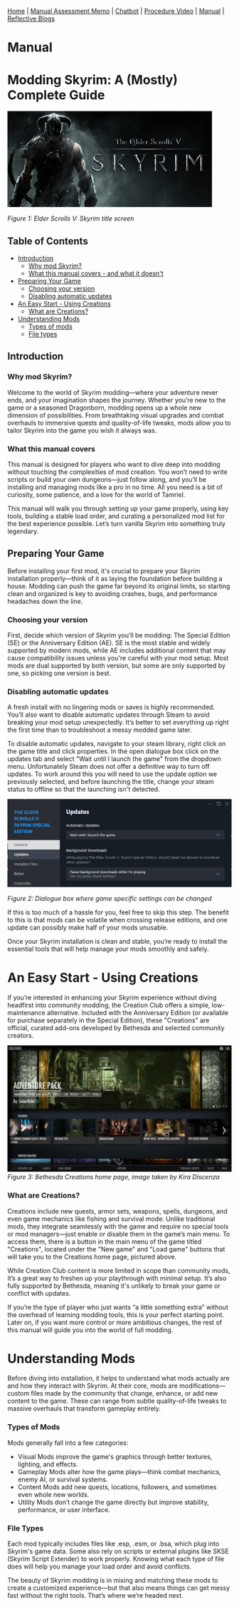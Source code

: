 [Home](index.md) | [Manual Assessment Memo](manual_assessment_memo.md) | [Chatbot](chatbot.md) | [Procedure Video](procedure_video.md) | [Manual](manual.md) | [Reflective Blogs](reflective_blogs.md)

# Manual 

# Modding Skyrim: A (Mostly) Complete Guide

![Elder Scrolls v: Skyrim](skyirm.jpg)

*Figure 1: Elder Scrolls V: Skyrim title screen*

## Table of Contents

- [Introduction](#introduction)
  - [Why mod Skyrim?](#why-mod-skyrim)
  - [What this manual covers - and what it doesn't](what-this-manual-covers---and-what-it-doesn't)
- [Preparing Your Game](#preparing-your-game)
  - [Choosing your version](#choosing-your-version)
  - [Disabling automatic updates](#disabling-automatic-updates)
- [An Easy Start - Using Creations](#an-easy-start---using-creations)
  - [What are Creations?](#what-are-creations)
- [Understanding Mods](#understanding-mods)
  - [Types of mods](#types-of-mods)
  - [File types](#file-types)

## Introduction

### Why mod Skyrim?

Welcome to the world of Skyrim modding—where your adventure never ends, and your imagination shapes the journey. Whether you’re new to the game or a seasoned Dragonborn, modding opens up a whole new dimension of possibilities. From breathtaking visual upgrades and combat overhauls to immersive quests and quality-of-life tweaks, mods allow you to tailor Skyrim into the game you wish it always was.

### What this manual covers

This manual is designed for players who want to dive deep into modding without touching the complexities of mod creation. You won’t need to write scripts or build your own dungeons—just follow along, and you’ll be installing and managing mods like a pro in no time. All you need is a bit of curiosity, some patience, and a love for the world of Tamriel.

This manual will walk you through setting up your game properly, using key tools, building a stable load order, and curating a personalized mod list for the best experience possible. Let’s turn vanilla Skyrim into something truly legendary.

## Preparing Your Game

Before installing your first mod, it's crucial to prepare your Skyrim installation properly—think of it as laying the foundation before building a house. Modding can push the game far beyond its original limits, so starting clean and organized is key to avoiding crashes, bugs, and performance headaches down the line.

### Choosing your version

First, decide which version of Skyrim you’ll be modding: The Special Edition (SE) or the Anniversary Edition (AE). SE is the most stable and widely supported by modern mods, while AE includes additional content that may cause compatibility issues unless you're careful with your mod setup. Most mods are dual supported by both version, but some are only supported by one, so picking one version is best.

### Disabling automatic updates

A fresh install with no lingering mods or saves is highly recommended. You’ll also want to disable automatic updates through Steam to avoid breaking your mod setup unexpectedly. It’s better to set everything up right the first time than to troubleshoot a messy modded game later. 

To disable automatic updates, navigate to your steam library, right click on the game title and click properties. In the open dialogue box click on the updates tab and select "Wait until I launch the game" from the dropdown menu. Unfortunately Steam does not offer a definitive way to turn off updates. To work around this you will need to use the update option we previously selected, and before launching the title, change your steam status to offline so that the launching isn't detected.

![Game options menu](steam2.png)

*Figure 2: Dialogue box where game specific settings can be changed*

If this is too much of a hassle for you, feel free to skip this step. The benefit to this is that mods can be volatile when crossing release editions, and one update can possibly make half of your mods unusable.

Once your Skyrim installation is clean and stable, you’re ready to install the essential tools that will help manage your mods smoothly and safely.

# An Easy Start - Using Creations

If you’re interested in enhancing your Skyrim experience without diving headfirst into community modding, the Creation Club offers a simple, low-maintenance alternative. Included with the Anniversary Edition (or available for purchase separately in the Special Edition), these "Creations" are official, curated add-ons developed by Bethesda and selected community creators.

![Creations Home Page](489830_10.jpg)
*Figure 3: Bethesda Creations home page, image taken by Kira Discenza*

### What are Creations?

Creations include new quests, armor sets, weapons, spells, dungeons, and even game mechanics like fishing and survival mode. Unlike traditional mods, they integrate seamlessly with the game and require no special tools or mod managers—just enable or disable them in the game’s main menu. To access them, there is a button in the main menu of the game titled "Creations", located under the "New game" and "Load game" buttons that will take you to the Creations home page, pictured above.

While Creation Club content is more limited in scope than community mods, it’s a great way to freshen up your playthrough with minimal setup. It’s also fully supported by Bethesda, meaning it's unlikely to break your game or conflict with updates.

If you’re the type of player who just wants “a little something extra” without the overhead of learning modding tools, this is your perfect starting point. Later on, if you want more control or more ambitious changes, the rest of this manual will guide you into the world of full modding.

# Understanding Mods

Before diving into installation, it helps to understand what mods actually are and how they interact with Skyrim. At their core, mods are modifications—custom files made by the community that change, enhance, or add new content to the game. These can range from subtle quality-of-life tweaks to massive overhauls that transform gameplay entirely.

### Types of Mods

Mods generally fall into a few categories:

- Visual Mods improve the game's graphics through better textures, lighting, and effects.
- Gameplay Mods alter how the game plays—think combat mechanics, enemy AI, or survival systems.
- Content Mods add new quests, locations, followers, and sometimes even whole new worlds.
- Utility Mods don’t change the game directly but improve stability, performance, or user interface.

### File Types

Each mod typically includes files like .esp, .esm, or .bsa, which plug into Skyrim's game data. Some also rely on scripts or external plugins like SKSE (Skyrim Script Extender) to work properly. Knowing what each type of file does will help you manage your load order and avoid conflicts.

The beauty of Skyrim modding is in mixing and matching these mods to create a customized experience—but that also means things can get messy fast without the right tools. That’s where we’re headed next.
